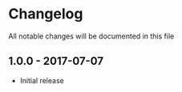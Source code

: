 # Changelog

All notable changes will be documented in this file

## 1.0.0 - 2017-07-07

- Initial release
